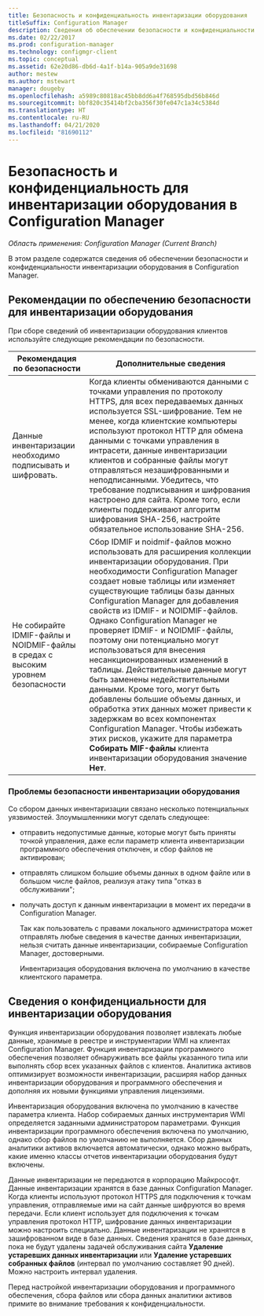 ```yaml
---
title: Безопасность и конфиденциальность инвентаризации оборудования
titleSuffix: Configuration Manager
description: Сведения об обеспечении безопасности и конфиденциальности инвентаризации оборудования в Configuration Manager.
ms.date: 02/22/2017
ms.prod: configuration-manager
ms.technology: configmgr-client
ms.topic: conceptual
ms.assetid: 62e20d86-db6d-4a1f-b14a-905a9de31698
author: mestew
ms.author: mstewart
manager: dougeby
ms.openlocfilehash: a5989c80818ac45bb8dd6a4f768595dbd56b846d
ms.sourcegitcommit: bbf820c35414bf2cba356f30fe047c1a34c5384d
ms.translationtype: HT
ms.contentlocale: ru-RU
ms.lasthandoff: 04/21/2020
ms.locfileid: "81690112"
---
```

# <a name="security-and-privacy-for-hardware-inventory-in-configuration-manager"></a>Безопасность и конфиденциальность для инвентаризации оборудования в Configuration Manager

*Область применения: Configuration Manager (Current Branch)*

В этом разделе содержатся сведения об обеспечении безопасности и конфиденциальности инвентаризации оборудования в Configuration Manager.  

##  <a name="security-best-practices-for-hardware-inventory"></a><a name="BKMK_Security_HardwareInventory"></a> Рекомендации по обеспечению безопасности для инвентаризации оборудования  
 При сборе сведений об инвентаризации оборудования клиентов используйте следующие рекомендации по безопасности.  

|Рекомендация по безопасности|Дополнительные сведения|  
|----------------------------|----------------------|  
|Данные инвентаризации необходимо подписывать и шифровать.|Когда клиенты обмениваются данными с точками управления по протоколу HTTPS, для всех передаваемых данных используется SSL-шифрование. Тем не менее, когда клиентские компьютеры используют протокол HTTP для обмена данными с точками управления в интрасети, данные инвентаризации клиентов и собранные файлы могут отправляться незашифрованными и неподписанными. Убедитесь, что требование подписывания и шифрования настроено для сайта. Кроме того, если клиенты поддерживают алгоритм шифрования SHA-256, настройте обязательное использование SHA-256.|  
|Не собирайте IDMIF-файлы и NOIDMIF-файлы в средах с высоким уровнем безопасности|Сбор IDMIF и noidmif-файлов можно использовать для расширения коллекции инвентаризации оборудования. При необходимости Configuration Manager создает новые таблицы или изменяет существующие таблицы базы данных Configuration Manager для добавления свойств из IDMIF- и NOIDMIF-файлов. Однако Configuration Manager не проверяет IDMIF- и NOIDMIF-файлы, поэтому они потенциально могут использоваться для внесения несанкционированных изменений в таблицы. Действительные данные могут быть заменены недействительными данными. Кроме того, могут быть добавлены большие объемы данных, и обработка этих данных может привести к задержкам во всех компонентах Configuration Manager. Чтобы избежать этих рисков, укажите для параметра **Собирать MIF-файлы** клиента инвентаризации оборудования значение **Нет**.|  

### <a name="security-issues-for-hardware-inventory"></a>Проблемы безопасности инвентаризации оборудования  
 Со сбором данных инвентаризации связано несколько потенциальных уязвимостей. Злоумышленники могут сделать следующее:  

- отправить недопустимые данные, которые могут быть приняты точкой управления, даже если параметр клиента инвентаризации программного обеспечения отключен, и сбор файлов не активирован;  

- отправлять слишком большие объемы данных в одном файле или в большом числе файлов, реализуя атаку типа "отказ в обслуживании";  

- получать доступ к данным инвентаризации в момент их передачи в Configuration Manager.  

  Так как пользователь с правами локального администратора может отправлять любые сведения в качестве данных инвентаризации, нельзя считать данные инвентаризации, собираемые Configuration Manager, достоверными.  

  Инвентаризация оборудования включена по умолчанию в качестве клиентского параметра.  

##  <a name="privacy-information-for-hardware-inventory"></a><a name="BKMK_Privacy_HardwareInventory"></a> Сведения о конфиденциальности для инвентаризации оборудования  
 Функция инвентаризации оборудования позволяет извлекать любые данные, хранимые в реестре и инструментарии WMI на клиентах Configuration Manager. Функция инвентаризации программного обеспечения позволяет обнаруживать все файлы указанного типа или выполнять сбор всех указанных файлов с клиентов. Аналитика активов оптимизирует возможности инвентаризации, расширяя набор данных инвентаризации оборудования и программного обеспечения и дополняя их новыми функциями управления лицензиями.  

 Инвентаризация оборудования включена по умолчанию в качестве параметра клиента. Набор собираемых данных инструментария WMI определяется заданными администратором параметрами. Функция инвентаризации программного обеспечения включена по умолчанию, однако сбор файлов по умолчанию не выполняется. Сбор данных аналитики активов включается автоматически, однако можно выбрать, какие именно классы отчетов инвентаризации оборудования будут включены.  

 Данные инвентаризации не передаются в корпорацию Майкрософт. Данные инвентаризации хранятся в базе данных Configuration Manager. Когда клиенты используют протокол HTTPS для подключения к точкам управления, отправляемые ими на сайт данные шифруются во время передачи. Если клиент использует для подключения к точкам управления протокол HTTP, шифрование данных инвентаризации можно настроить специально. Данные инвентаризации не хранятся в зашифрованном виде в базе данных. Сведения хранятся в базе данных, пока не будут удалены задачей обслуживания сайта **Удаление устаревших данных инвентаризации** или **Удаление устаревших собранных файлов** (интервал по умолчанию составляет 90 дней). Можно настроить интервал удаления.  

 Перед настройкой инвентаризации оборудования и программного обеспечения, сбора файлов или сбора данных аналитики активов примите во внимание требования к конфиденциальности.  
